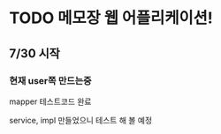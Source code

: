 # TODO 메모장 웹 어플리케이션!

## 7/30 시작

### 현재 user쪽 만드는중
mapper 테스트코드 완료

service, impl 만들었으니 테스트 해 볼 예정

